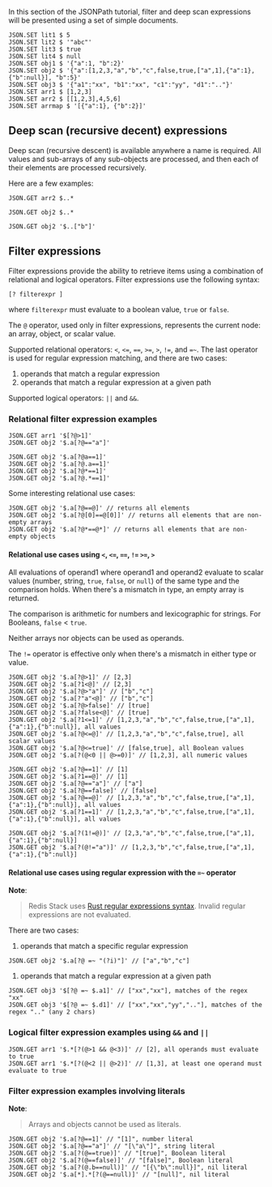 In this section of the JSONPath tutorial, filter and deep scan expressions will be presented using a set of simple documents.

```redis:[run_confirmation=true] Load documents
JSON.SET lit1 $ 5
JSON.SET lit2 $ '"abc"'
JSON.SET lit3 $ true
JSON.SET lit4 $ null
JSON.SET obj1 $ '{"a":1, "b":2}'
JSON.SET obj2 $ '{"a":[1,2,3,"a","b","c",false,true,["a",1],{"a":1},{"b":null}], "b":5}'
JSON.SET obj3 $ '{"a1":"xx", "b1":"xx", "c1":"yy", "d1":".."}'
JSON.SET arr1 $ [1,2,3]
JSON.SET arr2 $ [[1,2,3],4,5,6]
JSON.SET arrmap $ '[{"a":1}, {"b":2}]'
```

## Deep scan (recursive decent) expressions

Deep scan (recursive descent) is available anywhere a name is required.
All values and sub-arrays of any sub-objects are processed, and then each of their elements are processed recursively.

Here are a few examples:

```redis Deep scan of a nested array document
JSON.GET arr2 $..*
```

```redis Deep scan of a nested object document
JSON.GET obj2 $..*
```

```redis Deep scan of an object's sub-element b
JSON.GET obj2 '$..["b"]'
```

## Filter expressions

Filter expressions provide the ability to retrieve items using a combination of relational and logical operators.
Filter expressions use the following syntax:

`[? filterexpr ]`

where `filterexpr` must evaluate to a boolean value, `true` or `false`.

The `@` operator, used only in filter expressions, represents the current node: an array, object, or scalar value.

Supported relational operators: `<`, `<=`, `==`, `>=`, `>`, `!=`, and `=~`. The last operator is used for regular expression matching, and there are two cases:

1. operands that match a regular expression
1. operands that match a regular expression at a given path

Supported logical operators: `||` and `&&`.

### Relational filter expression examples

```redis Simple relational filter expressions
JSON.GET arr1 '$[?@>1]'
JSON.GET obj2 '$.a[?@=="a"]'
```

```redis More filter expressions (identical results)
JSON.GET obj2 '$.a[?@a==1]'
JSON.GET obj2 '$.a[?@.a==1]'
JSON.GET obj2 '$.a[?@*==1]'
JSON.GET obj2 '$.a[?@.*==1]'
```

Some interesting relational use cases:

```redis Interesting filter expressions
JSON.GET obj2 '$.a[?@==@]' // returns all elements
JSON.GET obj2 '$.a[?@[0]==@[0]]' // returns all elements that are non-empty arrays
JSON.GET obj2 '$.a[?@*==@*]' // returns all elements that are non-empty objects
```

#### Relational use cases using `<`, `<=`, `==`, `!=` `>=`, `>`

All evaluations of operand1 where operand1 and operand2 evaluate to scalar values (number, string, `true`, `false`, or `null`) of the same type and the comparison holds. When there's a mismatch in type, an empty array is returned.

The comparison is arithmetic for numbers and lexicographic for strings. For Booleans, `false` < `true`.

Neither arrays nor objects can be used as operands.

The `!=` operator is effective only when there's a mismatch in either type or value.

```redis Relational filter expressions using <, <=, >=, and >
JSON.GET obj2 '$.a[?@>1]' // [2,3]
JSON.GET obj2 '$.a[?1<@]' // [2,3]
JSON.GET obj2 '$.a[?@>"a"]' // ["b","c"]
JSON.GET obj2 '$.a[?"a"<@]' // ["b","c"]
JSON.GET obj2 '$.a[?@>false]' // [true]
JSON.GET obj2 '$.a[?false<@]' // [true]
JSON.GET obj2 '$.a[?1<=1]' // [1,2,3,"a","b","c",false,true,["a",1],{"a":1},{"b":null}], all values
JSON.GET obj2 '$.a[?@<=@]' // [1,2,3,"a","b","c",false,true], all scalar values
JSON.GET obj2 '$.a[?@<=true]' // [false,true], all Boolean values
JSON.GET obj2 '$.a[?(@<0 || @>=0)]' // [1,2,3], all numeric values
```

```redis Relational filter expressions using ==
JSON.GET obj2 '$.a[?@==1]' // [1]
JSON.GET obj2 '$.a[?1==@]' // [1]
JSON.GET obj2 '$.a[?@=="a"]' // ["a"]
JSON.GET obj2 '$.a[?@==false]' // [false]
JSON.GET obj2 '$.a[?@==@]' // [1,2,3,"a","b","c",false,true,["a",1],{"a":1},{"b":null}], all values
JSON.GET obj2 '$.a[?1==1]' // [1,2,3,"a","b","c",false,true,["a",1],{"a":1},{"b":null}], all values
```

```redis Relational filter expressions using !=
JSON.GET obj2 '$.a[?(1!=@)]' // [2,3,"a","b","c",false,true,["a",1],{"a":1},{"b":null}]
JSON.GET obj2 '$.a[?(@!="a")]' // [1,2,3,"b","c",false,true,["a",1],{"a":1},{"b":null}]
```

#### Relational use cases using regular expression with the `=~` operator

**Note**:
> Redis Stack uses [Rust regular expressions syntax](https://docs.rs/regex/latest/regex/#syntax). Invalid regular expressions are not evaluated.

There are two cases:

1. operands that match a specific regular expression

```redis Regex expressions using direct match
JSON.GET obj2 '$.a[?@ =~ "(?i)"]' // ["a","b","c"]
```

1. operands that match a regular expression at a given path

```redis Regex expressions using match at a specific path
JSON.GET obj3 '$[?@ =~ $.a1]' // ["xx","xx"], matches of the regex "xx"
JSON.GET obj3 '$[?@ =~ $.d1]' // ["xx","xx","yy",".."], matches of the regex ".." (any 2 chars)
```

### Logical filter expression examples using `&&` and `||`

```redis Logical filter expression examples
JSON.GET arr1 '$.*[?(@>1 && @<3)]' // [2], all operands must evaluate to true
JSON.GET arr1 '$.*[?(@<2 || @>2)]' // [1,3], at least one operand must evaluate to true
```

### Filter expression examples involving literals

**Note**:
> Arrays and objects cannot be used as literals.

```redis Filter expression examples involving literals
JSON.GET obj2 '$.a[?@==1]' // "[1]", number literal
JSON.GET obj2 '$.a[?@=="a"]' // "[\"a\"]", string literal
JSON.GET obj2 '$.a[?(@==true)]' // "[true]", Boolean literal
JSON.GET obj2 '$.a[?(@==false)]' // "[false]", Boolean literal
JSON.GET obj2 '$.a[?(@.b==null)]' // "[{\"b\":null}]", nil literal
JSON.GET obj2 '$.a[*].*[?(@==null)]' // "[null]", nil literal
```
